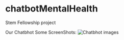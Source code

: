 # chatbotMentalHealth
Stem Fellowship project



Our Chatbhot Some ScreenShots:
![Chatbhot images](https://github.com/raemilcf/chatbotMentalHealth/assets/169390034/6446d3a6-4ed0-4a69-9c82-04406569edff)
